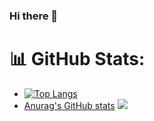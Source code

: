 ### Hi there 👋

<!--
**patamavadee16/patamavadee16** is a ✨ _special_ ✨ repository because its `README.md` (this file) appears on your GitHub profile.

Here are some ideas to get you started:

- 🔭 I’m currently working on ...
- 🌱 I’m currently learning ...
- 👯 I’m looking to collaborate on ...
- 🤔 I’m looking for help with ...
- 💬 Ask me about ...
- 📫 How to reach me: ...
- 😄 Pronouns: ...
- ⚡ Fun fact: ...
-->

# 📊 GitHub Stats:

- [![Top Langs](https://github-readme-stats-git-masterrstaa-rickstaa.vercel.app/api/top-langs/?username=patamavadee16&compact=true)](https://github.com/patamavadee16/github-readme-stats)
- [Anurag's GitHub stats](https://github-readme-stats-git-masterrstaa-rickstaa.vercel.app/api?username=patamavadee16&show_icons=true&bg_color=DEG,ffd5c0,ffc0cb,ffd5c0)
![](https://github-readme-streak-stats.herokuapp.com/?user=patamavadee16&hide_border=false)<br/>
